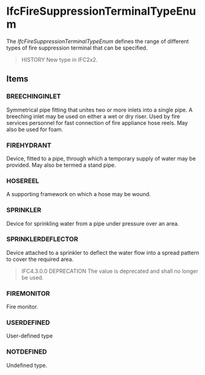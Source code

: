 # IfcFireSuppressionTerminalTypeEnum

The _IfcFireSuppressionTerminalTypeEnum_ defines the range of different types of fire suppression terminal that can be specified.

> HISTORY  New type in IFC2x2.

## Items

### BREECHINGINLET
Symmetrical pipe fitting that unites two or more inlets into a single pipe. A breeching inlet may be used on either a wet or dry riser. Used by fire services personnel for fast connection of fire appliance hose reels. May also be used for foam.

### FIREHYDRANT
Device, fitted to a pipe, through which a temporary supply of water may be provided.  May also be termed a stand pipe.

### HOSEREEL
A supporting framework on which a hose may be wound.

### SPRINKLER
Device for sprinkling water from a pipe under pressure over an area.

### SPRINKLERDEFLECTOR
Device attached to a sprinkler to deflect the water flow into a spread pattern to cover the required area.
> IFC4.3.0.0 DEPRECATION The value is deprecated and shall no longer be used.

### FIREMONITOR
Fire monitor.

### USERDEFINED
User-defined type

### NOTDEFINED
Undefined type.
